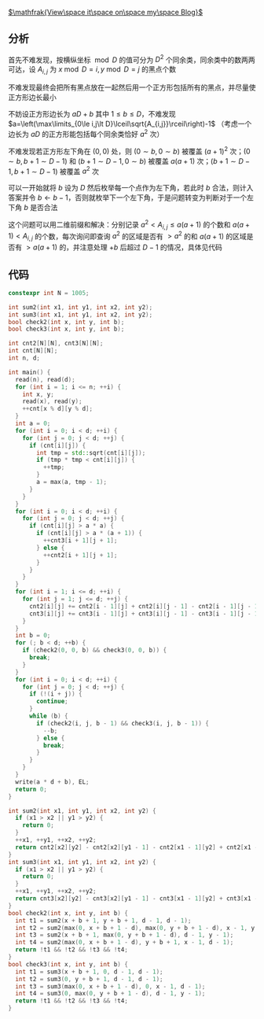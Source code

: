 [$\mathfrak{View\space it\space on\space my\space Blog}$](https://blog.seniorious.cc/2020/AT-4497/)

## 分析

首先不难发现，按横纵坐标 $\bmod D$ 的值可分为 $D^2$ 个同余类，同余类中的数两两可达，设 $A_{i,j}$ 为 $x\bmod D=i,y\bmod D=j$ 的黑点个数

不难发现最终会把所有黑点放在一起然后用一个正方形包括所有的黑点，并尽量使正方形边长最小

不妨设正方形边长为 $aD+b$ 其中 $1\le b\le D$，不难发现 $a=\left(\max\limits_{0\le i,j\lt D}\lceil\sqrt{A_{i,j}}\rceil\right)-1$ （考虑一个边长为 $aD$ 的正方形能包括每个同余类恰好 $a^2$ 次）

不难发现若正方形左下角在 $(0,0)$ 处，则 $(0\sim b,0\sim b)$ 被覆盖 $(a+1)^2$ 次；$(0\sim b,b+1\sim D-1)$ 和 $(b+1\sim D-1,0\sim b)$ 被覆盖 $a(a+1)$ 次；$(b+1\sim D-1,b+1\sim D-1)$ 被覆盖 $a^2$ 次

可以一开始就将 $b$ 设为 $D$ 然后枚举每一个点作为左下角，若此时 $b$ 合法，则计入答案并令 $b\leftarrow b-1$，否则就枚举下一个左下角，于是问题转变为判断对于一个左下角 $b$ 是否合法

这个问题可以用二维前缀和解决：分别记录 $a^2\lt A_{i,j}\le a(a+1)$ 的个数和 $a(a+1)\lt A_{i,j}$ 的个数，每次询问即查询 $a^2$ 的区域是否有 $\gt a^2$ 的和 $a(a+1)$ 的区域是否有 $\gt a(a+1)$ 的，并注意处理 $+b$ 后超过 $D-1$ 的情况，具体见代码

## 代码

```cpp
constexpr int N = 1005;

int sum2(int x1, int y1, int x2, int y2);
int sum3(int x1, int y1, int x2, int y2);
bool check2(int x, int y, int b);
bool check3(int x, int y, int b);

int cnt2[N][N], cnt3[N][N];
int cnt[N][N];
int n, d;

int main() {
  read(n), read(d);
  for (int i = 1; i <= n; ++i) {
    int x, y;
    read(x), read(y);
    ++cnt[x % d][y % d];
  }
  int a = 0;
  for (int i = 0; i < d; ++i) {
    for (int j = 0; j < d; ++j) {
      if (cnt[i][j]) {
        int tmp = std::sqrt(cnt[i][j]);
        if (tmp * tmp < cnt[i][j]) {
          ++tmp;
        }
        a = max(a, tmp - 1);
      }
    }
  }
  for (int i = 0; i < d; ++i) {
    for (int j = 0; j < d; ++j) {
      if (cnt[i][j] > a * a) {
        if (cnt[i][j] > a * (a + 1)) {
          ++cnt3[i + 1][j + 1];
        } else {
          ++cnt2[i + 1][j + 1];
        }
      }
    }
  }
  for (int i = 1; i <= d; ++i) {
    for (int j = 1; j <= d; ++j) {
      cnt2[i][j] += cnt2[i - 1][j] + cnt2[i][j - 1] - cnt2[i - 1][j - 1];
      cnt3[i][j] += cnt3[i - 1][j] + cnt3[i][j - 1] - cnt3[i - 1][j - 1];
    }
  }
  int b = 0;
  for (; b < d; ++b) {
    if (check2(0, 0, b) && check3(0, 0, b)) {
      break;
    }
  }
  for (int i = 0; i < d; ++i) {
    for (int j = 0; j < d; ++j) {
      if (!(i + j)) {
        continue;
      }
      while (b) {
        if (check2(i, j, b - 1) && check3(i, j, b - 1)) {
          --b;
        } else {
          break;
        }
      }
    }
  }
  write(a * d + b), EL;
  return 0;
}

int sum2(int x1, int y1, int x2, int y2) {
  if (x1 > x2 || y1 > y2) {
    return 0;
  }
  ++x1, ++y1, ++x2, ++y2;
  return cnt2[x2][y2] - cnt2[x2][y1 - 1] - cnt2[x1 - 1][y2] + cnt2[x1 - 1][y1 - 1];
}
int sum3(int x1, int y1, int x2, int y2) {
  if (x1 > x2 || y1 > y2) {
    return 0;
  }
  ++x1, ++y1, ++x2, ++y2;
  return cnt3[x2][y2] - cnt3[x2][y1 - 1] - cnt3[x1 - 1][y2] + cnt3[x1 - 1][y1 - 1];
}
bool check2(int x, int y, int b) {
  int t1 = sum2(x + b + 1, y + b + 1, d - 1, d - 1);
  int t2 = sum2(max(0, x + b + 1 - d), max(0, y + b + 1 - d), x - 1, y - 1);
  int t3 = sum2(x + b + 1, max(0, y + b + 1 - d), d - 1, y - 1);
  int t4 = sum2(max(0, x + b + 1 - d), y + b + 1, x - 1, d - 1);
  return !t1 && !t2 && !t3 && !t4;
}
bool check3(int x, int y, int b) {
  int t1 = sum3(x + b + 1, 0, d - 1, d - 1);
  int t2 = sum3(0, y + b + 1, d - 1, d - 1);
  int t3 = sum3(max(0, x + b + 1 - d), 0, x - 1, d - 1);
  int t4 = sum3(0, max(0, y + b + 1 - d), d - 1, y - 1);
  return !t1 && !t2 && !t3 && !t4;
}
```
